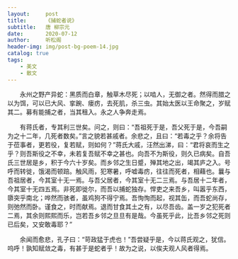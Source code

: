 ```yaml
---
layout:     post
title:      《捕蛇者说》
subtitle:   唐 柳宗元
date:       2020-07-12
author:     听松阁
header-img: img/post-bg-poem-14.jpg
catalog: true
tags:
    - 美文
    - 散文
---
```


　　永州之野产异蛇：黑质而白章，触草木尽死；以啮人，无御之者。然得而腊之以为饵，可以已大风、挛踠、瘘疠，去死肌，杀三虫。其始太医以王命聚之，岁赋其二。募有能捕之者，当其租入。永之人争奔走焉。


　　有蒋氏者，专其利三世矣。问之，则曰：“吾祖死于是，吾父死于是，今吾嗣为之十二年，几死者数矣。”言之貌若甚戚者。余悲之，且曰：“若毒之乎？余将告于莅事者，更若役，复若赋，则如何？”蒋氏大戚，汪然出涕，曰：“君将哀而生之乎？则吾斯役之不幸，未若复吾赋不幸之甚也。向吾不为斯役，则久已病矣。自吾氏三世居是乡，积于今六十岁矣。而乡邻之生日蹙，殚其地之出，竭其庐之入。号呼而转徙，饿渴而顿踣。触风雨，犯寒暑，呼嘘毒疠，往往而死者，相藉也。曩与吾祖居者，今其室十无一焉。与吾父居者，今其室十无二三焉。与吾居十二年者，今其室十无四五焉。非死即徙尔，而吾以捕蛇独存。悍吏之来吾乡，叫嚣乎东西，隳突乎南北；哗然而骇者，虽鸡狗不得宁焉。吾恂恂而起，视其缶，而吾蛇尚存，则弛然而卧。谨食之，时而献焉。退而甘食其土之有，以尽吾齿。盖一岁之犯死者二焉，其余则熙熙而乐，岂若吾乡邻之旦旦有是哉。今虽死乎此，比吾乡邻之死则已后矣，又安敢毒耶？”


　　余闻而愈悲，孔子曰：“苛政猛于虎也！”吾尝疑乎是，今以蒋氏观之，犹信。呜呼！孰知赋敛之毒，有甚于是蛇者乎！故为之说，以俟夫观人风者得焉。
